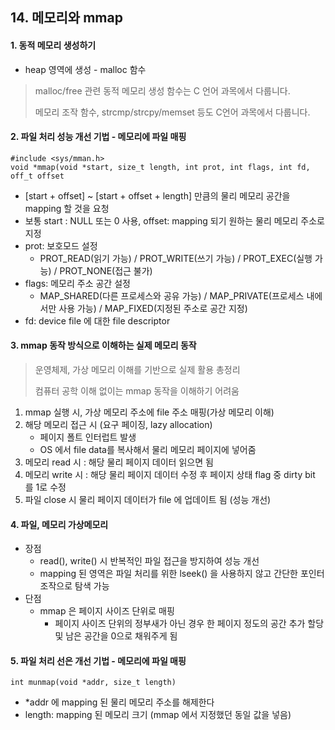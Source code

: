## 14. 메모리와 mmap

#### 1. 동적 메모리 생성하기
* heap 영역에 생성 - malloc 함수
> malloc/free 관련 동적 메모리 생성 함수는 C 언어 과목에서 다룹니다.
>
> 메모리 조작 함수, strcmp/strcpy/memset 등도 C언어 과목에서 다룹니다.

#### 2. 파일 처리 성능 개선 기법 - 메모리에 파일 매핑

```
#include <sys/mman.h>
void *mmap(void *start, size_t length, int prot, int flags, int fd, off_t offset
```
* [start + offset] ~ [start + offset + length] 만큼의 물리 메모리 공간을 mapping 할 것을 요청
* 보통 start : NULL 또는 0 사용, offset: mapping 되기 원하는 물리 메모리 주소로 지정
* prot: 보호모드 설정
    * PROT_READ(읽기 가능) / PROT_WRITE(쓰기 가능) / PROT_EXEC(실행 가능) / PROT_NONE(접근 불가)
* flags: 메모리 주소 공간 설정
    * MAP_SHARED(다른 프로세스와 공유 가능) / MAP_PRIVATE(프로세스 내에서만 사용 가능) / MAP_FIXED(지정된 주소로 공간 지정)
* fd: device file 에 대한 file descriptor

#### 3. mmap 동작 방식으로 이해하는 실제 메모리 동작
> 운영체제, 가상 메모리 이해를 기반으로 실제 활용 총정리
> 
> 컴퓨터 공학 이해 없이는 mmap 동작을 이해하기 어려움
> 

1. mmap 실행 시, 가상 메모리 주소에 file 주소 매핑(가상 메모리 이해)
2. 해당 메모리 접근 시 (요구 페이징, lazy allocation)
    * 페이지 폴트 인터럽트 발생
    * OS 에서 file data를 복사해서 물리 메모리 페이지에 넣어줌
3. 메모리 read 시 : 해당 물리 페이지 데이터 읽으면 됨
4. 메모리 write 시 : 해당 물리 페이지 데이터 수정 후 페이지 상태 flag 중 dirty bit 를 1로 수정
5. 파일 close 시 물리 페이지 데이터가 file 에 업데이트 됨 (성능 개선)

#### 4. 파일, 메모리 가상메모리
* 장점
    * read(), write() 시 반복적인 파일 접근을 방지하여 성능 개선
    * mapping 된 영역은 파일 처리를 위한 lseek() 을 사용하지 않고 간단한 포인터 조작으로 탐색 가능
* 단점
    * mmap 은 페이지 사이즈 단위로 매핑
        * 페이지 사이즈 단위의 정부새가 아닌 경우 한 페이지 정도의 공간 추가 할당 및 남은 공간을 0으로 채워주게 됨
    
#### 5. 파일 처리 선은 개선 기법 - 메모리에 파일 매핑
```
int munmap(void *addr, size_t length)
```
* *addr 에 mapping 된 물리 메모리 주소를 해제한다
* length: mapping 된 메모리 크기 (mmap 에서 지정했던 동일 값을 넣음)